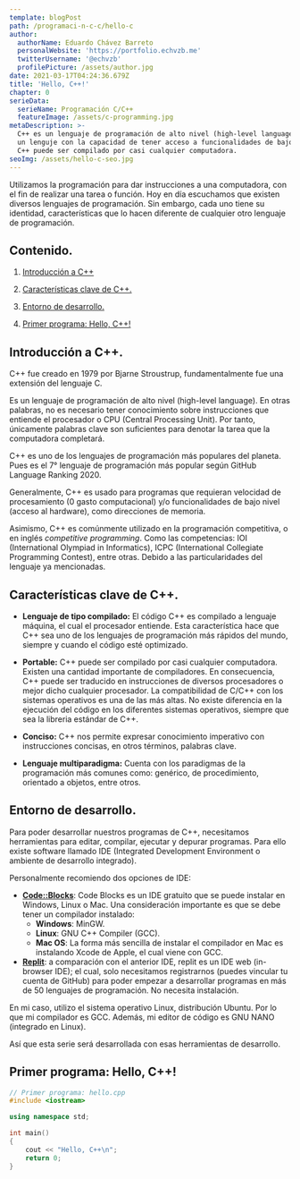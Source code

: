 ```yaml
---
template: blogPost
path: /programaci-n-c-c/hello-c
author:
  authorName: Eduardo Chávez Barreto
  personalWebsite: 'https://portfolio.echvzb.me'
  twitterUsername: '@echvzb'
  profilePicture: /assets/author.jpg
date: 2021-03-17T04:24:36.679Z
title: 'Hello, C++!'
chapter: 0
serieData:
  serieName: Programación C/C++
  featureImage: /assets/c-programming.jpg
metaDescription: >-
  C++ es un lenguaje de programación de alto nivel (high-level language). C++ es
  un lenguje con la capacidad de tener acceso a funcionalidades de bajo nivel.
  C++ puede ser compilado por casi cualquier computadora. 
seoImg: /assets/hello-c-seo.jpg
---
```

Utilizamos la programación para dar instrucciones a una computadora, con el fin de realizar una tarea o función. Hoy en día escuchamos que existen diversos lenguajes de programación. Sin embargo, cada uno tiene su identidad, características que lo hacen diferente de cualquier otro lenguaje de programación.

## Contenido.

1. [Introducción a C++](#intro)

2. [Características clave de C++.](#key-feat)

3. [Entorno de desarrollo.](#dev-env)

4. [Primer programa: Hello, C++!](#hello-c)

<div id="intro"></div>

## Introducción a C++.

C++ fue creado en 1979 por Bjarne Stroustrup, fundamentalmente fue una extensión del lenguaje C.

Es un lenguaje de programación de alto nivel (high-level language). En otras palabras, no es necesario tener conocimiento sobre instrucciones que entiende el procesador o CPU (Central Processing Unit). Por tanto, únicamente palabras clave son suficientes para denotar la tarea que la computadora completará.

C++ es uno de los lenguajes de programación más populares del planeta. Pues es el 7° lenguaje de programación más popular según GitHub Language Ranking 2020.

Generalmente, C++ es usado para programas que requieran velocidad de procesamiento (0 gasto computacional) y/o funcionalidades de bajo nivel (acceso al hardware), como direcciones de memoria.

Asimismo, C++ es comúnmente utilizado en la programación competitiva, o en inglés _competitive programming_. Como las competencias: IOI (International Olympiad in Informatics), ICPC (International Collegiate Programming Contest), entre otras. Debido a las particularidades del lenguaje ya mencionadas.


<div id="key-feat"></div>

## Características clave de C++.

- **Lenguaje de tipo compilado:** El código C++ es compilado a lenguaje máquina, el cual el procesador entiende. Esta característica hace que C++ sea uno de los lenguajes de programación más rápidos del mundo, siempre y cuando el código esté optimizado.

- **Portable:** C++ puede ser compilado por casi cualquier computadora. Existen una cantidad importante de compiladores. En consecuencia, C++ puede ser traducido en instrucciones de diversos procesadores o mejor dicho cualquier procesador. La compatibilidad de C/C++ con los sistemas operativos es una de las más altas. No existe diferencia en la ejecución del código en los diferentes sistemas operativos, siempre que sea la libreria estándar de C++.

- **Conciso:** C++ nos permite expresar conocimiento imperativo con instrucciones concisas, en otros términos, palabras clave.

- **Lenguaje multiparadigma:** Cuenta con los paradigmas de la programación más comunes como: genérico, de procedimiento, orientado a objetos, entre otros. 

<div id="dev-env"></div>

## Entorno de desarrollo.

Para poder desarrollar nuestros programas de C++, necesitamos herramientas para editar, compilar, ejecutar y depurar programas. Para ello existe software llamado IDE (Integrated Development Environment o ambiente de desarrollo integrado).

Personalmente recomiendo dos opciones de IDE:

- [**Code::Blocks**](https://www.codeblocks.org/): Code Blocks es un IDE gratuito que se puede instalar en Windows, Linux o Mac. Una consideración importante es que se debe tener un compilador instalado: 
	- **Windows**: MinGW.
	- **Linux**: GNU C++ Compiler (GCC).
	- **Mac OS**: La forma más sencilla de instalar el compilador en Mac es instalando Xcode de Apple, el cual viene con GCC.
- [**Replit**](https://replit.com): a comparación con el anterior IDE, replit es un IDE web (in-browser IDE); el cual, solo necesitamos registrarnos (puedes vincular tu cuenta de GitHub) para poder empezar a desarrollar programas en más de 50 lenguajes de programación. No necesita instalación.

En mi caso, utilizo el sistema operativo Linux, distribución Ubuntu. Por lo que mi compilador es GCC. Además, mi editor de código es GNU NANO (integrado en Linux).

Así que esta serie será desarrollada con esas herramientas de desarrollo.

<div id="hello-c"></div>

## Primer programa: Hello, C++!

```cpp
// Primer programa: hello.cpp
#include <iostream>

using namespace std;

int main()
{
    cout << "Hello, C++\n";
    return 0;
}
```

